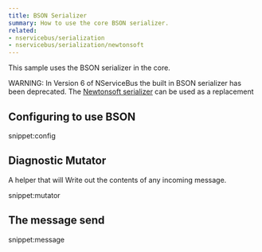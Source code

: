```yaml
---
title: BSON Serializer
summary: How to use the core BSON serializer.
related:
- nservicebus/serialization
- nservicebus/serialization/newtonsoft
---
```


This sample uses the BSON serializer in the core.

WARNING: In Version 6 of NServiceBus the built in BSON serializer has been deprecated. The [Newtonsoft serializer](/nservicebus/serialization/newtonsoft.md) can be used as a replacement
 

## Configuring to use BSON

snippet:config


## Diagnostic Mutator

A helper that will Write out the contents of any incoming message.

snippet:mutator


## The message send

snippet:message
